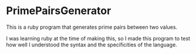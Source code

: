 # PrimePairsGenerator
This is a ruby program that generates prime pairs between two values.

I was learning ruby at the time of making this, so I made this program to test how well I understood the syntax and the specificities of the language.
